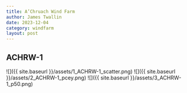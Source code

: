 ```yaml
---
title: A’Chruach Wind Farm
author: James Twallin
date: 2023-12-04
category: windfarm
layout: post
---
```

ACHRW-1
-------------
![]({{ site.baseurl }}/assets/1_ACHRW-1_scatter.png)
![]({{ site.baseurl }}/assets/2_ACHRW-1_pcey.png)
![]({{ site.baseurl }}/assets/3_ACHRW-1_p50.png)

